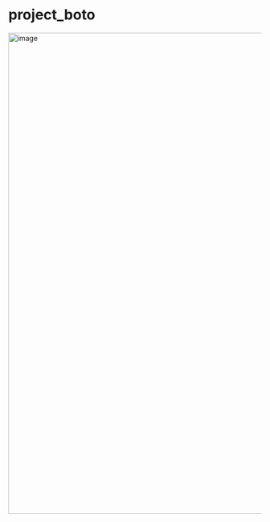 # project_boto
<img width="957" alt="image" src="https://github.com/Zenisis/project_boto/assets/119743135/2e382ef8-7321-4b3b-9adb-dae3fe25f2aa">

